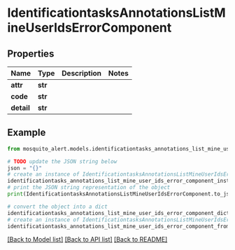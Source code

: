 # IdentificationtasksAnnotationsListMineUserIdsErrorComponent


## Properties

Name | Type | Description | Notes
------------ | ------------- | ------------- | -------------
**attr** | **str** |  | 
**code** | **str** |  | 
**detail** | **str** |  | 

## Example

```python
from mosquito_alert.models.identificationtasks_annotations_list_mine_user_ids_error_component import IdentificationtasksAnnotationsListMineUserIdsErrorComponent

# TODO update the JSON string below
json = "{}"
# create an instance of IdentificationtasksAnnotationsListMineUserIdsErrorComponent from a JSON string
identificationtasks_annotations_list_mine_user_ids_error_component_instance = IdentificationtasksAnnotationsListMineUserIdsErrorComponent.from_json(json)
# print the JSON string representation of the object
print(IdentificationtasksAnnotationsListMineUserIdsErrorComponent.to_json())

# convert the object into a dict
identificationtasks_annotations_list_mine_user_ids_error_component_dict = identificationtasks_annotations_list_mine_user_ids_error_component_instance.to_dict()
# create an instance of IdentificationtasksAnnotationsListMineUserIdsErrorComponent from a dict
identificationtasks_annotations_list_mine_user_ids_error_component_from_dict = IdentificationtasksAnnotationsListMineUserIdsErrorComponent.from_dict(identificationtasks_annotations_list_mine_user_ids_error_component_dict)
```
[[Back to Model list]](../README.md#documentation-for-models) [[Back to API list]](../README.md#documentation-for-api-endpoints) [[Back to README]](../README.md)



